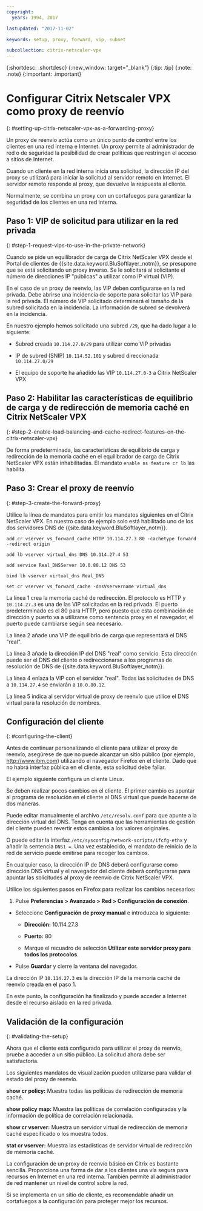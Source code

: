 ```yaml
---
copyright:
  years: 1994, 2017

lastupdated: "2017-11-02"

keywords: setup, proxy, forward, vip, subnet

subcollection: citrix-netscaler-vpx
---
```


{:shortdesc: .shortdesc}
{:new_window: target="_blank"}
{:tip: .tip}
{:note: .note}
{:important: .important}

# Configurar Citrix Netscaler VPX como proxy de reenvío
{: #setting-up-citrix-netscaler-vpx-as-a-forwarding-proxy}

Un proxy de reenvío actúa como un único punto de control entre los clientes en una red interna e Internet. Un proxy permite al administrador de red o de seguridad la posibilidad de crear políticas que restringen el acceso a sitios de Internet.

Cuando un cliente en la red interna inicia una solicitud, la dirección IP del proxy se utilizará para iniciar la solicitud al servidor remoto en Internet. El servidor remoto responde al proxy, que devuelve la respuesta al cliente.

Normalmente, se combina un proxy con un cortafuegos para garantizar la seguridad de los clientes en una red interna.

## Paso 1: VIP de solicitud para utilizar en la red privada
{: #step-1-request-vips-to-use-in-the-private-network}

Cuando se pide un equilibrador de carga de Citrix NetScaler VPX desde el Portal de clientes de {{site.data.keyword.BluSoftlayer_notm}}, se presupone que se está solicitando un proxy inverso. Se le solicitará al solicitante el número de direcciones IP "públicas" a utilizar como IP virtual (VIP).

En el caso de un proxy de reenvío, las VIP deben configurarse en la red privada. Debe abrirse una incidencia de soporte para solicitar las VIP para la red privada. El número de VIP solicitado determinará el tamaño de la subred solicitada en la incidencia. La información de subred se devolverá en la incidencia.

En nuestro ejemplo hemos solicitado una subred `/29`, que ha dado lugar a lo siguiente:

* Subred creada `10.114.27.0/29` para utilizar como VIP privadas

* IP de subred (SNIP) `10.114.52.101` y subred direccionada `10.114.27.0/29`

* El equipo de soporte ha añadido las VIP `10.114.27.0-3` a Citrix NetScaler VPX

## Paso 2: Habilitar las características de equilibrio de carga y de redirección de memoria caché en Citrix NetScaler VPX
{: #step-2-enable-load-balancing-and-cache-redirect-features-on-the-citrix-netscaler-vpx}

De forma predeterminada, las características de equilibrio de carga y redirección de la memoria caché en el equilibrador de carga de Citrix NetScaler VPX están inhabilitadas. El mandato `enable ns feature cr lb` las habilita.


## Paso 3: Crear el proxy de reenvío
{: #step-3-create-the-forward-proxy}

Utilice la línea de mandatos para emitir los mandatos siguientes en el Citrix NetScaler VPX. En nuestro caso de ejemplo solo está habilitado uno de los dos servidores DNS de {{site.data.keyword.BluSoftlayer_notm}}.  

```
add cr vserver vs_forward_cache HTTP 10.114.27.3 80 -cachetype forward -redirect origin

add lb vserver virtual_dns DNS 10.114.27.4 53

add service Real_DNSServer 10.0.80.12 DNS 53

bind lb vserver virtual_dns Real_DNS

set cr vserver vs_forward_cache -dnsVservername virtual_dns
```

La línea 1 crea la memoria caché de redirección. El protocolo es HTTP y `10.114.27.3` es una de las VIP solicitadas en la red privada. El puerto predeterminado es el 80 para HTTP, pero puesto que esta combinación de dirección y puerto va a utilizarse como sentencia proxy en el navegador, el puerto puede cambiarse según sea necesario.

La línea 2 añade una VIP de equilibrio de carga que representará el DNS "real".

La línea 3 añade la dirección IP del DNS "real" como servicio. Esta dirección puede ser el DNS del cliente o redireccionarse a los programas de resolución de DNS de {{site.data.keyword.BluSoftlayer_notm}}.

La línea 4 enlaza la VIP con el servidor "real". Todas las solicitudes de DNS a `10.114.27.4` se enviarán a `10.0.80.12`.

La línea 5 indica al servidor virtual de proxy de reenvío que utilice el DNS virtual para la resolución de nombres.

## Configuración del cliente
{: #configuring-the-client}

Antes de continuar personalizando el cliente para utilizar el proxy de reenvío, asegúrese de que no puede alcanzar un sitio público (por ejemplo, http://www.ibm.com) utilizando el navegador Firefox en el cliente. Dado que no habrá interfaz pública en el cliente, esta solicitud debe fallar.

El ejemplo siguiente configura un cliente Linux.

Se deben realizar pocos cambios en el cliente. El primer cambio es apuntar al programa de resolución en el cliente al DNS virtual que puede hacerse de dos maneras.

Puede editar manualmente el archivo `/etc/resolv.conf` para que apunte a la dirección virtual del DNS. Tenga en cuenta que las herramientas de gestión del cliente pueden revertir estos cambios a los valores originales.  

O puede editar la interfaz `/etc/sysconfig/network-scripts/ifcfg-ethx` y añadir la sentencia `DNS1 =`. Una vez establecido, el mandato de reinicio de la red de servicio puede emitirse para recoger los cambios.

En cualquier caso, la dirección IP de DNS deberá configurarse como dirección DNS virtual y el navegador del cliente deberá configurarse para apuntar las solicitudes al proxy de reenvío de Citrix NetScaler VPX.

Utilice los siguientes pasos en Firefox para realizar los cambios necesarios:

1. Pulse **Preferencias > Avanzado > Red > Configuración de conexión**.

* Seleccione **Configuración de proxy manual** e introduzca lo siguiente:

  * **Dirección:** 10.114.27.3

  * **Puerto:** 80

  * Marque el recuadro de selección **Utilizar este servidor proxy para todos los protocolos**.

* Pulse **Guardar** y cierre la ventana del navegador.

La dirección IP `10.114.27.3` es la dirección IP de la memoria caché de reenvío creada en el paso 1.

En este punto, la configuración ha finalizado y puede acceder a Internet desde el recurso aislado en la red privada.

## Validación de la configuración
{: #validating-the-setup}

Ahora que el cliente está configurado para utilizar el proxy de reenvío, pruebe a acceder a un sitio público. La solicitud ahora debe ser satisfactoria.

Los siguientes mandatos de visualización pueden utilizarse para validar el estado del proxy de reenvío.

**show cr policy:** Muestra todas las políticas de redirección de memoria caché.

**show policy map:** Muestra las políticas de correlación configuradas y la información de política de correlación relacionada.

**show cr vserver:** Muestra un servidor virtual de redirección de memoria caché especificado o los muestra todos.

**stat cr vserver:** Muestra las estadísticas de servidor virtual de redirección de memoria caché.

La configuración de un proxy de reenvío básico en Citrix es bastante sencilla. Proporciona una forma de dar a los clientes una vía segura para recursos en Internet en una red interna. También permite al administrador de red mantener un nivel de control sobre la red.

Si se implementa en un sitio de cliente, es recomendable añadir un cortafuegos a la configuración para proteger mejor los recursos.
